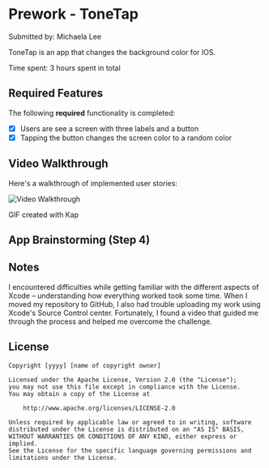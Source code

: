 # Prework - ToneTap

Submitted by: Michaela Lee 

ToneTap is an app that changes the background color for IOS.

Time spent: 3 hours spent in total

## Required Features

The following **required** functionality is completed:

- [x] Users are see a screen with three labels and a button
- [x] Tapping the button changes the screen color to a random color
 
## Video Walkthrough

Here's a walkthrough of implemented user stories:

<img src='http://i.imgur.com/link/to/your/gif/file.gif' title='Video Walkthrough' width='' alt='Video Walkthrough' />

GIF created with Kap 


## App Brainstorming (Step 4)

## Notes
I encountered difficulties while getting familiar with the different aspects of Xcode – understanding how everything worked took some time. When I moved my repository to GitHub, I also had trouble uploading my work using Xcode's Source Control center. Fortunately, I found a video that guided me through the process and helped me overcome the challenge.

## License

    Copyright [yyyy] [name of copyright owner]

    Licensed under the Apache License, Version 2.0 (the "License");
    you may not use this file except in compliance with the License.
    You may obtain a copy of the License at

        http://www.apache.org/licenses/LICENSE-2.0

    Unless required by applicable law or agreed to in writing, software
    distributed under the License is distributed on an "AS IS" BASIS,
    WITHOUT WARRANTIES OR CONDITIONS OF ANY KIND, either express or implied.
    See the License for the specific language governing permissions and
    limitations under the License.
